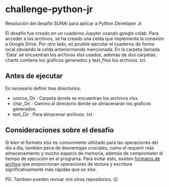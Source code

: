 # challenge-python-jr
Resolución del desafío SUNAI para aplicar a Python Developer Jr.

El desafío fue creado en un cuaderno Jupyter usando google colab. Para acceder a los archivos, 
se ha creado una celda que implementa la conexión a Google Drive. Por otro lado, es posible ejecutar 
el cuaderno de forma local obviando la celda anteriormende mencionada. 
En la carpeta llamada 'Data' se encuentran los archivos xlsx usados, ademas de dos carpetas, charts contiene los graficos generados y text_files los archivos .txt.

## Antes de ejecutar
Es necesario definir tres directorios: 
- source_Dir : Carpeta donde se encuentran los archivos xlsx.
- char_Dir : Camino al directorio donde se almacenarán los graficos generados.
- text_Dir : Para almacenar archivos .txt.

## Consideraciones sobre el desafío

Si bien el formato xlsx es comunmente utilizado para las operaciones del día a día, también peca de desventajas cruciales, como el requerir más almacenamiento y mucho espacio de memoria, además de comprometer el tiempo de ejecución en el programa. Para evitar esto, existen [formatos de archivo](https://towardsdatascience.com/why-i-stopped-dumping-dataframes-to-a-csv-and-why-you-should-too-c0954c410f8f) que proporcionan operaciones de lectura y escritura significativamente más rápidas que un xlsx.

PD. Tambien pueden revisar mis otros repositorios. 😉
